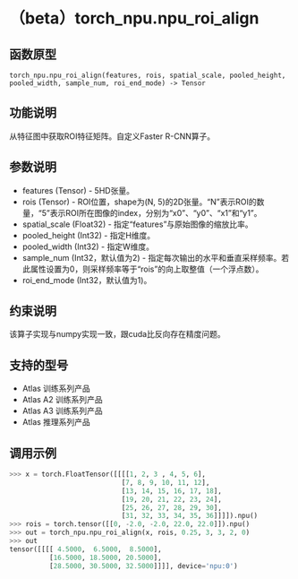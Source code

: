 # （beta）torch_npu.npu_roi_align

## 函数原型

```
torch_npu.npu_roi_align(features, rois, spatial_scale, pooled_height, pooled_width, sample_num, roi_end_mode) -> Tensor
```

## 功能说明

从特征图中获取ROI特征矩阵。自定义Faster R-CNN算子。

## 参数说明

- features (Tensor) - 5HD张量。
- rois (Tensor) - ROI位置，shape为(N, 5)的2D张量。“N”表示ROI的数量，“5”表示ROI所在图像的index，分别为“x0”、“y0”、“x1”和“y1”。
- spatial_scale (Float32) - 指定“features”与原始图像的缩放比率。
- pooled_height (Int32) - 指定H维度。
- pooled_width (Int32) - 指定W维度。
- sample_num (Int32，默认值为2) - 指定每次输出的水平和垂直采样频率。若此属性设置为0，则采样频率等于“rois”的向上取整值（一个浮点数）。
- roi_end_mode (Int32，默认值为1)。

## 约束说明

该算子实现与numpy实现一致，跟cuda比反向存在精度问题。

## 支持的型号

- <term>Atlas 训练系列产品</term>
- <term>Atlas A2 训练系列产品</term>
- <term>Atlas A3 训练系列产品</term>
- <term>Atlas 推理系列产品</term>

## 调用示例

```python
>>> x = torch.FloatTensor([[[[1, 2, 3 , 4, 5, 6],
                            [7, 8, 9, 10, 11, 12],
                            [13, 14, 15, 16, 17, 18],
                            [19, 20, 21, 22, 23, 24],
                            [25, 26, 27, 28, 29, 30],
                            [31, 32, 33, 34, 35, 36]]]]).npu()
>>> rois = torch.tensor([[0, -2.0, -2.0, 22.0, 22.0]]).npu()
>>> out = torch_npu.npu_roi_align(x, rois, 0.25, 3, 3, 2, 0)
>>> out
tensor([[[[ 4.5000,  6.5000,  8.5000],
          [16.5000, 18.5000, 20.5000],
          [28.5000, 30.5000, 32.5000]]]], device='npu:0')
```

